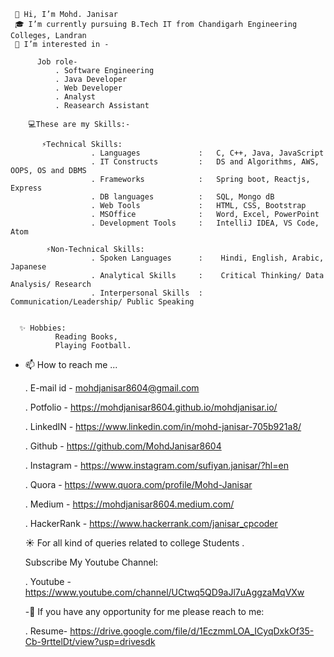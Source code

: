      👋 Hi, I’m Mohd. Janisar
     🎓 I’m currently pursuing B.Tech IT from Chandigarh Engineering Colleges, Landran
     👀 I’m interested in -
          
          Job role-
              . Software Engineering 
              . Java Developer
              . Web Developer
              . Analyst 
              . Reasearch Assistant
               
        💻These are my Skills:-
           
           ⚡Technical Skills: 
                      . Languages             :   C, C++, Java, JavaScript 
                      . IT Constructs         :   DS and Algorithms, AWS, OOPS, OS and DBMS 
                      . Frameworks            :   Spring boot, Reactjs, Express
                      . DB languages          :   SQL, Mongo dB
                      . Web Tools             :   HTML, CSS, Bootstrap
                      . MSOffice              :   Word, Excel, PowerPoint
                      . Development Tools     :   IntelliJ IDEA, VS Code, Atom
    
            ⚡Non-Technical Skills:
                      . Spoken Languages      :    Hindi, English, Arabic, Japanese
                      . Analytical Skills     :    Critical Thinking/ Data Analysis/ Research
                      . Interpersonal Skills  :    Communication/Leadership/ Public Speaking


      ✨ Hobbies: 
              Reading Books, 
              Playing Football.
              
  - 📫 How to reach me ...
       
       . E-mail id    - mohdjanisar8604@gmail.com
       
       . Potfolio     - https://mohdjanisar8604.github.io/mohdjanisar.io/
       
       
       . LinkedIN     - https://www.linkedin.com/in/mohd-janisar-705b921a8/
       
       . Github       - https://github.com/MohdJanisar8604
       
       . Instagram    - https://www.instagram.com/sufiyan.janisar/?hl=en
       
       . Quora        - https://www.quora.com/profile/Mohd-Janisar
       
       . Medium       - https://mohdjanisar8604.medium.com/
       
       . HackerRank   - https://www.hackerrank.com/janisar_cpcoder
     
     
      ☀ For all kind of queries related to college Students . 
       
       Subscribe My Youtube Channel:
      
      . Youtube      - https://www.youtube.com/channel/UCtwq5QD9aJl7uAggzaMqVXw
      
      
      -🎫 If you have any opportunity for me please reach to me:
      
      . Resume- https://drive.google.com/file/d/1EczmmLOA_ICyqDxkOf35-Cb-9rttelDt/view?usp=drivesdk


